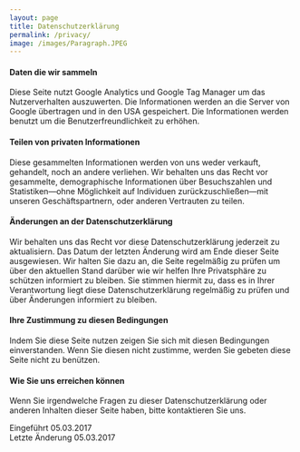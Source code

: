 ```yaml
---
layout: page
title: Datenschutzerklärung
permalink: /privacy/
image: /images/Paragraph.JPEG
---
```


#### Daten die wir sammeln

Diese Seite nutzt Google Analytics und Google Tag Manager um das Nutzerverhalten auszuwerten. Die Informationen werden an die Server von Google übertragen und in den USA gespeichert. Die Informationen werden benutzt um die Benutzerfreundlichkeit zu erhöhen.

#### Teilen von privaten Informationen

Diese gesammelten Informationen werden von uns weder verkauft, gehandelt, noch an andere verliehen. Wir behalten uns das Recht vor gesammelte, demographische Informationen über Besuchszahlen und Statistiken&mdash;ohne Möglichkeit auf Individuen zurückzuschließen&mdash;mit unseren Geschäftspartnern, oder anderen Vertrauten zu teilen.

#### Änderungen an der Datenschutzerklärung

Wir behalten uns das Recht vor diese Datenschutzerklärung jederzeit zu aktualisiern. Das Datum der letzten Änderung wird am Ende dieser Seite ausgewiesen. Wir halten Sie dazu an, die Seite regelmäßig zu prüfen um über den aktuellen Stand darüber wie wir helfen Ihre Privatsphäre zu schützen informiert zu bleiben. Sie stimmen hiermit zu, dass es in Ihrer Verantwortung liegt diese Datenschutzerklärung regelmäßig zu prüfen und über Änderungen informiert zu bleiben.

#### Ihre Zustimmung zu diesen Bedingungen

Indem Sie diese Seite nutzen zeigen Sie sich mit diesen Bedingungen einverstanden. Wenn Sie diesen nicht zustimme, werden Sie gebeten diese Seite nicht zu benützen.

#### Wie Sie uns erreichen können

Wenn Sie irgendwelche Fragen zu dieser Datenschutzerklärung oder anderen Inhalten dieser Seite haben, bitte kontaktieren Sie uns.

Eingeführt 05.03.2017  
Letzte Änderung 05.03.2017
 